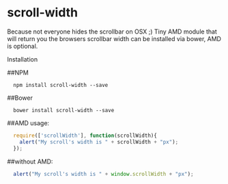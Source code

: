 scroll-width
===========

Because not everyone hides the scrollbar on OSX ;)
Tiny AMD module that will return you the browsers scrollbar width
can be installed via bower, AMD is optional.

Installation

##NPM
```
  npm install scroll-width --save
```
##Bower
```
  bower install scroll-width --save
```

##AMD usage:

```javascript
  require(['scrollWidth'], function(scrollWidth){
    alert("My scroll's width is " + scrollWidth + "px");
  });
```

##without AMD:

```javascript
  alert("My scroll's width is " + window.scrollWidth + "px");
```
